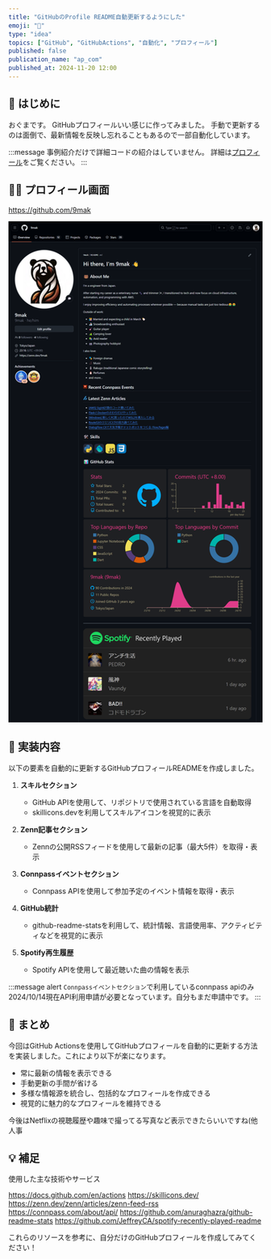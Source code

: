 ```yaml
---
title: "GitHubのProfile README自動更新するようにした"
emoji: "🐻"
type: "idea"
topics: ["GitHub", "GitHubActions", "自動化", "プロフィール"]
published: false
publication_name: "ap_com"
published_at: 2024-11-20 12:00
---
```


## 🌟 はじめに

おぐまです。
GitHubプロフィールいい感じに作ってみました。
手動で更新するのは面倒で、最新情報を反映し忘れることもあるので一部自動化しています。

:::message
事例紹介だけで詳細コードの紹介はしていません。
詳細は[プロフィール](https://github.com/9mak)をご覧ください。
:::

## 👷‍♂️ プロフィール画面

https://github.com/9mak

![profile](/images/github-super-cool-profile/9mak_git_profile.png)

## 📝 実装内容

以下の要素を自動的に更新するGitHubプロフィールREADMEを作成しました。

1. **スキルセクション**
   - GitHub APIを使用して、リポジトリで使用されている言語を自動取得
   - skillicons.devを利用してスキルアイコンを視覚的に表示

2. **Zenn記事セクション**
   - Zennの公開RSSフィードを使用して最新の記事（最大5件）を取得・表示

3. **Connpassイベントセクション**
   - Connpass APIを使用して参加予定のイベント情報を取得・表示

4. **GitHub統計**
   - github-readme-statsを利用して、統計情報、言語使用率、アクティビティなどを視覚的に表示

5. **Spotify再生履歴**
   - Spotify APIを使用して最近聴いた曲の情報を表示

:::message alert
`Connpassイベントセクション`で利用しているconnpass apiのみ2024/10/14現在API利用申請が必要となっています。自分もまだ申請中です。
:::

## 🎉 まとめ

今回はGitHub Actionsを使用してGitHubプロフィールを自動的に更新する方法を実装しました。これにより以下が楽になります。

- 常に最新の情報を表示できる
- 手動更新の手間が省ける
- 多様な情報源を統合し、包括的なプロフィールを作成できる
- 視覚的に魅力的なプロフィールを維持できる

今後はNetflixの視聴履歴や趣味で撮ってる写真など表示できたらいいですね(他人事

## 💡 補足

使用した主な技術やサービス

https://docs.github.com/en/actions
https://skillicons.dev/
https://zenn.dev/zenn/articles/zenn-feed-rss
https://connpass.com/about/api/
https://github.com/anuraghazra/github-readme-stats
https://github.com/JeffreyCA/spotify-recently-played-readme

これらのリソースを参考に、自分だけのGitHubプロフィールを作成してみてください！
